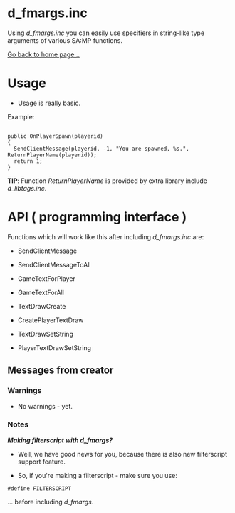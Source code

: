 # d_fmargs.inc

Using *d_fmargs.inc* you can easily use specifiers in string-like type arguments of various SA:MP functions.

[Go back to home page...](README.md)

# Usage

- Usage is really basic.

Example:

```pawn

public OnPlayerSpawn(playerid)
{
  SendClientMessage(playerid, -1, "You are spawned, %s.", ReturnPlayerName(playerid));
  return 1;
}
```
**TIP**: Function *ReturnPlayerName* is provided by extra library include *d_libtags.inc*.

# API ( programming interface )

Functions which will work like this after including *d_fmargs.inc* are:

- SendClientMessage 

- SendClientMessageToAll 

- GameTextForPlayer 

- GameTextForAll 

- TextDrawCreate 

- CreatePlayerTextDraw 

- TextDrawSetString 

- PlayerTextDrawSetString 
## Messages from creator

### Warnings

- No warnings - yet.

### Notes

***Making filterscript with d_fmargs?***
- Well, we have good news for you, because there is also new filterscript support feature. 

- So, if you're making a filterscript - make sure you use:

```pawn
#define FILTERSCRIPT
```
... before including *d_fmargs*.
